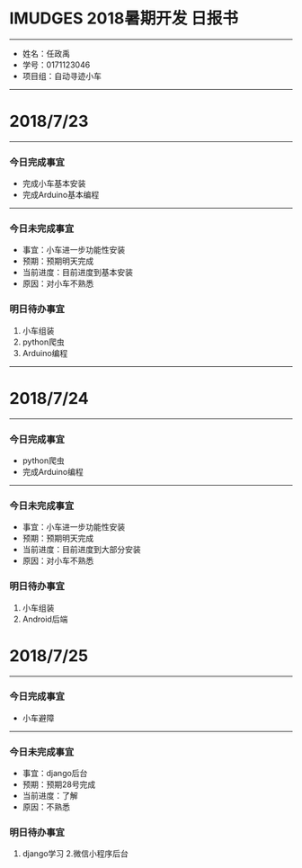 # IMUDGES 2018暑期开发   日报书
-----------------

- 姓名：任政禹
- 学号：0171123046
- 项目组：自动寻迹小车

-----------------

# 2018/7/23

-----------------

### 今日完成事宜
- 完成小车基本安装 
- 完成Arduino基本编程

-----------------

### 今日未完成事宜

- 事宜：小车进一步功能性安装
- 预期：预期明天完成
- 当前进度：目前进度到基本安装
- 原因：对小车不熟悉

### 明日待办事宜
1. 小车组装
2. python爬虫
3. Arduino编程

-------------

# 2018/7/24

-----------------

### 今日完成事宜
- python爬虫
- 完成Arduino编程

-----------------

### 今日未完成事宜

- 事宜：小车进一步功能性安装
- 预期：预期明天完成
- 当前进度：目前进度到大部分安装
- 原因：对小车不熟悉


### 明日待办事宜
1. 小车组装
2. Android后端


# 2018/7/25

-----------------

### 今日完成事宜
- 小车避障

-----------------

### 今日未完成事宜

- 事宜：django后台
- 预期：预期28号完成
- 当前进度：了解
- 原因：不熟悉


### 明日待办事宜
1. django学习
2.微信小程序后台

